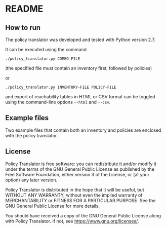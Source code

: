 # README

## How to run

The policy translator was developed and tested with Python version 2.7.

It can be executed using the command

``./policy_translator.py COMBO-FILE``

(the specified file must contain an inventory first, followed by policies)

or

``./policy_translator.py INVENTORY-FILE POLICY-FILE``

and export of reachability tables in HTML or CSV format can be toggled using the command-line options ``--html`` and ``--csv``.

## Example files

Two example files that contain both an inventory and policies are enclosed with the policy translator.

## License

Policy Translator is free software: you can redistribute it and/or modify it under the terms of the GNU General Public License as published by the Free Software Foundation, either version 3 of the License, or (at your option) any later version.

Policy Translator is distributed in the hope that it will be useful, but WITHOUT ANY WARRANTY; without even the implied warranty of MERCHANTABILITY or FITNESS FOR A PARTICULAR PURPOSE.  See the GNU General Public License for more details.

You should have received a copy of the GNU General Public License along with Policy Translator.  If not, see <https://www.gnu.org/licenses/>.
